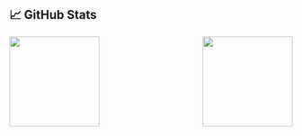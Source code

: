 ## &#x1f4c8; GitHub Stats

<img height="160" align="right" src="https://github-readme-stats.vercel.app/api/top-langs/?username=AnastasPetrenski&hide=java,html&title_color=ffffff&text_color=c9cacc&icon_color=2bbc8a&bg_color=1d1f21" />

<img height="160" align="center" src="https://github-readme-stats.vercel.app/api?username=AnastasPetrenski&count_private=true&true&hide=issues&show_icons=true" />

<!--
**AnastasPetrenski/AnastasPetrenski** is a ✨ _special_ ✨ repository because its `README.md` (this file) appears on your GitHub profile.
### Hi there 👋
<img height="160" src="https://github-readme-stats.vercel.app/api/top-langs/?username=AnastasPetrenski&layout=compact" />
Here are some ideas to get you started:

- 🔭 I’m currently working on ...
- 🌱 I’m currently learning ...
- 👯 I’m looking to collaborate on ...
- 🤔 I’m looking for help with ...
- 💬 Ask me about ...
- 📫 How to reach me: ...
- 😄 Pronouns: ...
- ⚡ Fun fact: ...
-->
